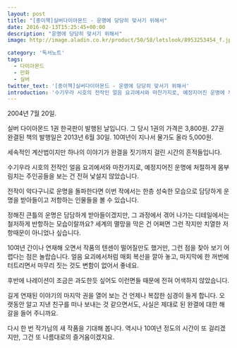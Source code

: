 ```yaml
---
layout: post
title: "[종이책]실버다이아몬드 - 운명에 당당히 맞서기 위해서"
date: 2016-02-13T15:25:45+00:00
description: "운명에 당당히 맞서기 위해서"
image: http://image.aladin.co.kr/product/50/58/letslook/8953253454_f.jpg

category: '독서노트'  
tags: 
  - 다이아몬드
  - 만화
  - 실버
twitter_text: '[종이책]실버다이아몬드 - 운명에 당당히 맞서기 위해서'
introduction: '수기우라 시호의 전작인 얼음 요괴에서와 마찬가지로, 예정지어진 운명에 처절하게 몸부림치는 주인공들을 보는 건 전혀 낯설지 않았습니다.'
---
```


2004년 7월 20일.

실버 다이아몬드 1권 한국판이 발행된 날입니다. 그 당시 1권의 가격은 3,800원. 27권 완결된 책의 발행일은 2013년 6월 30일. 10여년이 지나서 물가도 올라 5,000원.

세속적인 계산법이지만 하나의 이야기가 완결을 짓기까지 걸린 시간의 흔적들입니다.

수기우라 시호의 전작인 얼음 요괴에서와 마찬가지로, 예정지어진 운명에 처절하게 몸부림치는 주인공들을 보는 건 전혀 낯설지 않았습니다.

전작이 악다구니로 운명을 돌파한다면 이번 작에서는 한층 성숙한 모습으로 담당하게 운명을 받아들이고 저항하는 인물들을 볼 수 있습니다. 

정해진 큰틀의 운명은 담담하게 받아들이겠지만, 그 과정에서 겪어 나가는 디테일에서는 철저하게 반항하는 모습이랄까요? 세계의 멸망을 막은 건 어쩌면 그런 작지만 치열한 저항때문이 아니었나 싶습니다.

10여년 간이나 연재해 오면서 작품의 텐센이 떨어질만도 했거만, 그런 점을 찾아 보기 어렵다는 점은 놀랍습니다. 얼음 요괴에서처럼 매회 복선을 깔아 놓고, 마지막에 한 꺼번에 터트리면서 마무리 짓는 것도 변함이 없어서 좋네요.

후반에 나레이션이 조금은 과도한듯 싶어도 이런면들 때문에 전혀 어색하지 않았습니다.

길게 연재된 이야기의 마지막 권을 열어 보는 건 언제나 복잡한 심경이 들게 합니다. 오랫동안 알고 지낸 친구를 떠나 보내는 것 같으면서도, 사실은 제대로 된 완결에 대한 해갈을 들어 주니까요.

다시 한 번 작가님의 새 작품을 기대해 봅니다. 역시나 10여년 정도의 시간이 또 걸리겠지만, 그건 또 나름대로의 즐거움이겠지요.